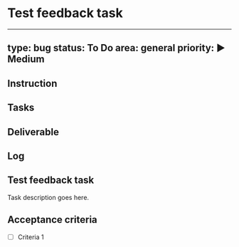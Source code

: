 # Test feedback task

---
type: bug
status: To Do
area: general
priority: ▶️ Medium
---


## Instruction

## Tasks

## Deliverable

## Log

## Test feedback task
Task description goes here.

## Acceptance criteria
- [ ] Criteria 1
